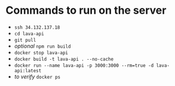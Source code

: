 # Commands to run on the server

- `ssh 34.132.137.18`
- `cd lava-api`
- `git pull`
- *optional* `npm run build`
- `docker stop lava-api`
- `docker build -t lava-api . --no-cache`
- `docker run --name lava-api -p 3000:3000 --rm=true -d lava-api:latest`
- *to verify* `docker ps`